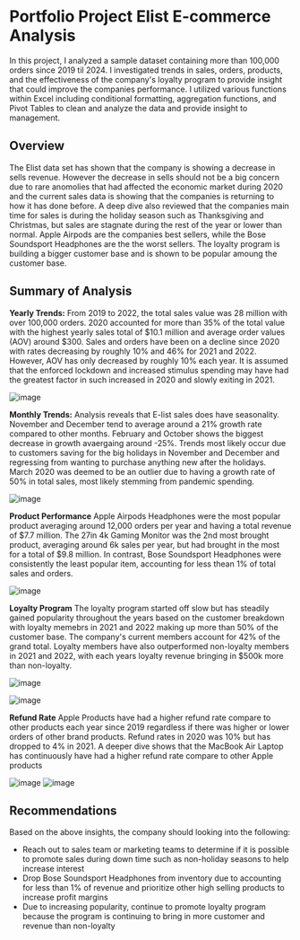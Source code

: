 # Portfolio Project Elist E-commerce Analysis

In this project, I analyzed a sample dataset containing more than 100,000 orders since 2019 til 2024.  I investigated trends in sales, orders, products, and the effectiveness of the company's loyalty program to provide insight that could improve the companies performance. I utilized various functions within Excel including conditional formatting, aggregation functions, and Pivot Tables to clean and analyze the data and provide insight to management.


## Overview
The Elist data set has shown that the company is showing a decrease in sells revenue. However the decrease in sells should not be a big concern due to rare anomolies that had affected the economic market during 2020 and the current sales data is showing that the companies is returning to how it has done before. A deep dive also reviewed that the companies main time for sales is during the holiday season such as Thanksgiving and Christmas, but sales are stagnate during the rest of the year or lower than normal. Apple Airpods are the companies best sellers, while the Bose Soundsport Headphones are the the worst sellers. The loyalty program is building a bigger customer base and is shown to be popular amoung the customer base.



## Summary of Analysis
**Yearly Trends:** From 2019 to 2022, the total sales value was 28 million with over 100,000 orders. 2020 accounted for more than 35% of the total value with the highest yearly sales total of $10.1 million and average order values (AOV) around $300. Sales and orders have been on a decline since 2020 with rates decreasing by roughly 10% and 46% for 2021 and 2022. However, AOV has only decreased by roughly 10% each year. It is assumed that the enforced lockdown and increased stimulus spending may have had the greatest factor in such increased in 2020 and slowly exiting in 2021.

![image](https://github.com/LeTie123/Elist_analysis/assets/147008583/ff19628d-27d4-40e4-b09a-d476408eb232)



**Monthly Trends:** Analysis reveals that E-list sales does have seasonality. November and December tend to average around a 21% growth rate compared to other months. February and October shows the biggest decrease in growth avaergaing around -25%. Trends most likely occur due to customers saving for the big holidays in November and December and regressing from wanting to purchase anything new after the holidays. March 2020 was deemed to be an outlier due to having a growth rate of 50% in total sales, most likely stemming from pandemic spending.

![image](https://github.com/LeTie123/Elist_analysis/assets/147008583/a29dc2bc-2ebc-4b1e-a428-ab6d1991f76d)

 

**Product Performance** Apple Airpods Headphones were the most popular product averaging around 12,000 orders per year and having a total revenue of $7.7 million. The 27in 4k Gaming Monitor was the 2nd most brought product, averaging around 6k sales per year, but had brought in the most for a total of $9.8 million. In contrast, Bose Soundsport Headphones were consistently the least popular item, accounting for less thean 1% of total sales and orders.

![image](https://github.com/LeTie123/Elist_analysis/assets/147008583/226e00ba-9709-4620-9ec0-6bc6e75f5a0a)


**Loyalty Program** 
The loyalty program started off slow but has steadily gained popularity throughout the years based on the customer breakdown with loyalty memebrs in 2021 and 2022 making up more than 50% of the customer base. The company's current members account for 42% of the grand total. Loyalty members have also outperformed non-loyalty members in 2021 and 2022, with each years loyalty revenue bringing in $500k more than non-loyalty.

![image](https://github.com/LeTie123/Elist_analysis/assets/147008583/60f1baa5-7677-4a3d-8be2-d1dcf20dd543)


![image](https://github.com/LeTie123/Elist_analysis/assets/147008583/6e440b55-5a60-4739-b815-144257fef513)


**Refund Rate**
Apple Products have had a higher refund rate compare to other products each year since 2019 regardless if there was higher or lower orders of other brand products. Refund rates in 2020 was 10% but has dropped to 4% in 2021. A deeper dive shows that the MacBook Air Laptop has continuously have had a higher refund rate compare to other Apple products

![image](https://github.com/LeTie123/Elist_analysis/assets/147008583/848514bc-f724-4cf2-8c6b-dcc3cb9e4990)
![image](https://github.com/LeTie123/Elist_analysis/assets/147008583/3029d167-10b5-43d4-87d5-8302efaa7ca6)



## Recommendations
Based on the above insights, the company should looking into the following:

* Reach out to sales team or marketing teams to determine if it is possible to promote sales during down time such as non-holiday seasons to help increase interest
* Drop Bose Soundsport Headphones from inventory due to accounting for less than 1% of revenue and prioritize other high selling products to increase profit margins
* Due to increasing popularity, continue to promote loyalty program because the program is continuing to bring in more customer and revenue than non-loyalty 
